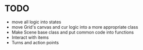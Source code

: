# TODO
* move all logic into states
* move Grid's canvas and cur logic into a more appropriate class
* Make Scene base class and put common code into functions
* Interact with items
* Turns and action points